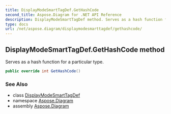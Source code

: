 ```yaml
---
title: DisplayModeSmartTagDef.GetHashCode
second_title: Aspose.Diagram for .NET API Reference
description: DisplayModeSmartTagDef method. Serves as a hash function for a particular type
type: docs
url: /net/aspose.diagram/displaymodesmarttagdef/gethashcode/
---
```

## DisplayModeSmartTagDef.GetHashCode method

Serves as a hash function for a particular type.

```csharp
public override int GetHashCode()
```

### See Also

* class [DisplayModeSmartTagDef](../)
* namespace [Aspose.Diagram](../../displaymodesmarttagdef/)
* assembly [Aspose.Diagram](../../../)


